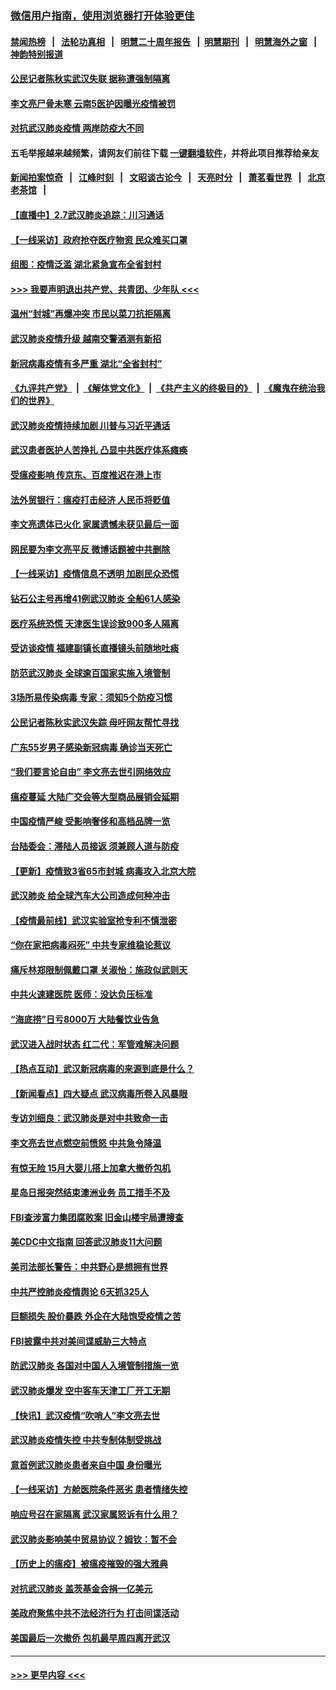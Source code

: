 ### [微信用户指南，使用浏览器打开体验更佳](https://github.com/gfw-breaker/banned-news1/blob/master/indexes/wechat-guide.md?t=0)
#### [禁闻热榜](热点新闻.md?t=0)  &nbsp;&nbsp;|&nbsp;&nbsp; [法轮功真相](https://github.com/gfw-breaker/truth/blob/master/README.md?t=0) &nbsp;&nbsp;|&nbsp;&nbsp; [明慧二十周年报告](https://github.com/gfw-breaker/mh-reports/blob/master/README.md?t=0) &nbsp;&nbsp;|&nbsp;&nbsp;[明慧期刊](https://github.com/gfw-breaker/mh-qikan) &nbsp;&nbsp;|&nbsp;&nbsp; [明慧海外之窗](https://github.com/gfw-breaker/mh-news/blob/master/README.md?t=0) &nbsp;&nbsp;|&nbsp;&nbsp; [神韵特别报道](https://github.com/gfw-breaker/mh-news/blob/master/shenyun.md?t=0)
#### [公民记者陈秋实武汉失联 据称遭强制隔离](../pages/nsc413/n11851944.md?t=02072322) 
#### [李文亮尸骨未寒 云南5医护因曝光疫情被罚](../pages/nsc413/n11851761.md?t=02072322) 
#### [对抗武汉肺炎疫情 两岸防疫大不同](../pages/nsc413/n11846318.md?t=02072322) 
#### 五毛举报越来越频繁，请网友们前往下载 [一键翻墙软件](https://github.com/gfw-breaker/ssr-accounts)，并将此项目推荐给亲友
#### [新闻拍案惊奇](https://github.com/gfw-breaker/banned-news1/blob/master/pages/link4.md) &nbsp;&nbsp;|&nbsp;&nbsp; [江峰时刻](https://github.com/gfw-breaker/banned-news1/blob/master/pages/link4.md) &nbsp;&nbsp;|&nbsp;&nbsp; [文昭谈古论今](https://github.com/gfw-breaker/banned-news1/blob/master/pages/link4.md) &nbsp;&nbsp;|&nbsp;&nbsp; [天亮时分](https://github.com/gfw-breaker/banned-news1/blob/master/pages/link4.md) &nbsp;&nbsp;|&nbsp;&nbsp; [萧茗看世界](https://github.com/gfw-breaker/banned-news1/blob/master/pages/link4.md) &nbsp;&nbsp;|&nbsp;&nbsp; [北京老茶馆](https://github.com/gfw-breaker/banned-news1/blob/master/pages/link4.md) &nbsp;&nbsp;|&nbsp;&nbsp; 
#### [【直播中】2.7武汉肺炎追踪：川习通话](../pages/nsc413/n11851802.md?t=02072322) 
#### [【一线采访】政府抢夺医疗物资 民众难买口罩](../pages/nsc413/n11851017.md?t=02072322) 
#### [组图：疫情泛滥 湖北紧急宣布全省封村](../pages/nsc413/n11851563.md?t=02072322) 
#### [>>> 我要声明退出共产党、共青团、少年队 <<<](https://github.com/begood0513/goodnews/blob/master/quit/letter.md) 
#### [温州“封城”再爆冲突 市民以菜刀抗拒隔离](../pages/nsc413/n11851538.md?t=02072322) 
#### [武汉肺炎疫情升级 越南交警酒测有新招](../pages/nsc413/n11851632.md?t=02072322) 
#### [新冠病毒疫情有多严重 湖北“全省封村”](../pages/nsc413/n11851296.md?t=02072322) 
#### [《九评共产党》](https://github.com/begood0513/9ping.md/blob/master/README.md) &nbsp;|&nbsp; [《解体党文化》](../../../../jtdwh.md/blob/master/README.md)  &nbsp;|&nbsp; [《共产主义的终极目的》](../../../../gczydzjmd.md/blob/master/README.md) &nbsp;|&nbsp; [《魔鬼在统治我们的世界》](../../../../mgztzwmdsj.md/blob/master/README.md) 
#### [武汉肺炎疫情持续加剧 川普与习近平通话](../pages/nsc413/n11851613.md?t=02072322) 
#### [武汉患者医护人苦挣扎 凸显中共医疗体系瘫痪](../pages/nsc413/n11850083.md?t=02072322) 
#### [受瘟疫影响 传京东、百度推迟在港上市](../pages/nsc413/n11851409.md?t=02072322) 
#### [法外贸银行：瘟疫打击经济 人民币将贬值](../pages/nsc413/n11850538.md?t=02072322) 
#### [李文亮遗体已火化 家属遗憾未获见最后一面](../pages/nsc413/n11851128.md?t=02072322) 
#### [网民要为李文亮平反 微博话题被中共删除](../pages/nsc413/n11851177.md?t=02072322) 
#### [【一线采访】疫情信息不透明 加剧民众恐慌](../pages/nsc413/n11850699.md?t=02072322) 
#### [钻石公主号再增41例武汉肺炎 全船61人感染](../pages/nsc413/n11850401.md?t=02072322) 
#### [医疗系统恐慌 天津医生误诊致900多人隔离](../pages/nsc413/n11850609.md?t=02072322) 
#### [受访谈疫情 福建副镇长直播镜头前随地吐痰](../pages/nsc413/n11850758.md?t=02072322) 
#### [防范武汉肺炎 全球逾百国家实施入境管制](../pages/nsc413/n11850557.md?t=02072322) 
#### [3场所易传染病毒 专家：须知5个防疫习惯](../pages/nsc413/n11849662.md?t=02072322) 
#### [公民记者陈秋实武汉失踪 母吁网友帮忙寻找](../pages/nsc413/n11850638.md?t=02072322) 
#### [广东55岁男子感染新冠病毒 确诊当天死亡](../pages/nsc413/n11850590.md?t=02072322) 
#### [“我们要言论自由” 李文亮去世引网络效应](../pages/nsc413/n11850484.md?t=02072322) 
#### [瘟疫蔓延 大陆广交会等大型商品展销会延期](../pages/nsc413/n11850521.md?t=02072322) 
#### [中国疫情严峻 受影响奢侈和高档品牌一览](../pages/nsc413/n11850319.md?t=02072322) 
#### [台陆委会：滞陆人员接返 须兼顾人道与防疫](../pages/nsc413/n11850414.md?t=02072322) 
#### [【更新】疫情致3省65市封城 病毒攻入北京大院](../pages/nsc413/n11801312.md?t=02072322) 
#### [武汉肺炎 给全球汽车大公司造成何种冲击](../pages/nsc413/n11850056.md?t=02072322) 
#### [【疫情最前线】武汉实验室抢专利不慎泄密](../pages/nsc413/n11850310.md?t=02072322) 
#### [“你在家把病毒闷死” 中共专家维稳论惹议](../pages/nsc413/n11850048.md?t=02072322) 
#### [痛斥林郑限制佩戴口罩 关淑怡：施政似武则天](../pages/nsc413/n11849645.md?t=02072322) 
#### [中共火速建医院 医师：没达负压标准](../pages/nsc413/n11848938.md?t=02072322) 
#### [“海底捞”日亏8000万 大陆餐饮业告急](../pages/nsc413/n11850010.md?t=02072322) 
#### [武汉进入战时状态 红二代：军管难解决问题](../pages/nsc413/n11849976.md?t=02072322) 
#### [【热点互动】武汉新冠病毒的来源到底是什么？](../pages/nsc413/n11849749.md?t=02072322) 
#### [【新闻看点】四大疑点 武汉病毒所卷入风暴眼](../pages/nsc413/n11849608.md?t=02072322) 
#### [专访刘细良：武汉肺炎是对中共致命一击](../pages/nsc413/n11849934.md?t=02072322) 
#### [李文亮去世点燃空前愤怒 中共急令降温](../pages/nsc413/n11849864.md?t=02072322) 
#### [有惊无险 15月大婴儿搭上加拿大撤侨包机](../pages/nsc413/n11849698.md?t=02072322) 
#### [星岛日报突然结束澳洲业务 员工措手不及](../pages/nsc413/n11849722.md?t=02072322) 
#### [FBI查涉富力集团腐败案 旧金山楼宇局遭搜查](../pages/nsc413/n11848419.md?t=02072322) 
#### [美CDC中文指南 回答武汉肺炎11大问题](../pages/nsc413/n11849703.md?t=02072322) 
#### [美司法部长警告：中共野心是想拥有世界](../pages/nsc413/n11849769.md?t=02072322) 
#### [中共严控肺炎疫情舆论 6天抓325人](../pages/nsc413/n11849529.md?t=02072322) 
#### [巨额损失 股价暴跌 外企在大陆饱受疫情之苦](../pages/nsc413/n11849651.md?t=02072322) 
#### [FBI披露中共对美间谍威胁三大特点](../pages/nsc413/n11849700.md?t=02072322) 
#### [防武汉肺炎 各国对中国人入境管制措施一览](../pages/nsc413/n11838726.md?t=02072322) 
#### [武汉肺炎爆发 空中客车天津工厂开工无期](../pages/nsc413/n11849634.md?t=02072322) 
#### [【快讯】武汉疫情“吹哨人”李文亮去世](../pages/nsc413/n11849459.md?t=02072322) 
#### [武汉肺炎疫情失控 中共专制体制受挑战](../pages/nsc413/n11849457.md?t=02072322) 
#### [意首例武汉肺炎患者来自中国 身份曝光](../pages/nsc413/n11849454.md?t=02072322) 
#### [【一线采访】方舱医院条件恶劣 患者情绪失控](../pages/nsc413/n11848910.md?t=02072322) 
#### [响应号召在家隔离 武汉家属怒诉有什么用？](../pages/nsc413/n11849412.md?t=02072322) 
#### [武汉肺炎影响美中贸易协议？姆钦：暂不会](../pages/nsc413/n11849497.md?t=02072322) 
#### [【历史上的瘟疫】被瘟疫摧毁的强大雅典](../pages/nsc413/n11849036.md?t=02072322) 
#### [对抗武汉肺炎 盖茨基金会捐一亿美元](../pages/nsc413/n11848953.md?t=02072322) 
#### [美政府聚焦中共不法经济行为 打击间谍活动](../pages/nsc413/n11849322.md?t=02072322) 
#### [美国最后一次撤侨 包机最早周四离开武汉](../pages/nsc413/n11849395.md?t=02072322) 

----
#### [ >>> 更早内容 <<< ](../indexes/nsc413-earlier.md)
